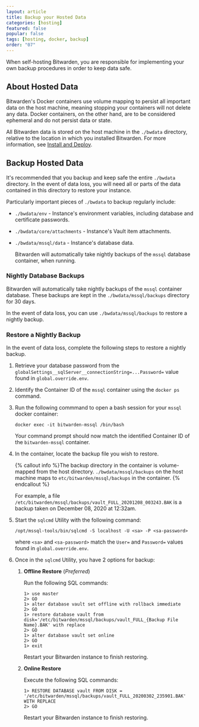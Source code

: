 ```yaml
---
layout: article
title: Backup your Hosted Data
categories: [hosting]
featured: false
popular: false
tags: [hosting, docker, backup]
order: "07"
---
```


When self-hosting Bitwarden, you are responsible for implementing your own backup procedures in order to keep data safe.

## About Hosted Data

Bitwarden's Docker containers use volume mapping to persist all important data on the host machine, meaning stopping your containers will not delete any data. Docker containers, on the other hand, are to be considered ephemeral and do not persist data or state.

All Bitwarden data is stored on the host machine in the `./bwdata` directory, relative to the location in which you installed Bitwarden. For more information, see [Install and Deploy]({{site.baseurl}}/install-on-premise/#install-bitwarden).

## Backup Hosted Data

It's recommended that you backup and keep safe the entire `./bwdata` directory. In the event of data loss, you will need all or parts of the data contained in this directory to restore your instance.

Particularly important pieces of `./bwdata` to backup regularly include:

- `./bwdata/env` - Instance's environment variables, including database and certificate passwords.
- `./bwdata/core/attachments` - Instance's Vault item attachments.
- `./bwdata/mssql/data` - Instance's database data.

  Bitwarden will automatically take nightly backups of the `mssql` database container, when running.

### Nightly Database Backups

Bitwarden will automatically take nightly backups of the `mssql` container database. These backups are kept in the `./bwdata/mssql/backups` directory for 30 days.

In the event of data loss, you can use `./bwdata/mssql/backups` to restore a nightly backup.

### Restore a Nightly Backup

In the event of data loss, complete the following steps to restore a nightly backup.

1. Retrieve your database password from the `globalSettings__sqlServer__connectionString=...Password=` value found in `global.override.env`.
2. Identify the Container ID of the `mssql` container using the `docker ps` command.
3. Run the following commmand to open a bash session for your `mssql` docker container:

   ```
   docker exec -it bitwarden-mssql /bin/bash
   ```

   Your command prompt should now match the identified Container ID of the `bitwarden-mssql` container.
4. In the container, locate the backup file you wish to restore.

   {% callout info %}The backup directory in the container is volume-mapped from the host directory. `./bwdata/mssql/backups` on the host machine maps to `etc/bitwarden/mssql/backups` in the container.
   {% endcallout %}

   For example, a file `/etc/bitwarden/mssql/backups/vault_FULL_20201208_003243.BAK` is a backup taken on December 08, 2020 at 12:32am.

5. Start the `sqlcmd` Utility with the following command:

   ```
   /opt/mssql-tools/bin/sqlcmd -S localhost -U <sa> -P <sa-password>
   ```

   where `<sa>` and `<sa-password>` match the `User=` and `Password=` values found in `global.override.env`.
6. Once in the `sqlcmd` Utility, you have 2 options for backup:

   1. **Offline Restore** (*Preferred*)

      Run the following SQL commands:
      ```
      1> use master
      2> GO
      1> alter database vault set offline with rollback immediate
      2> GO
      1> restore database vault from disk='/etc/bitwarden/mssql/backups/vault_FULL_{Backup File Name}.BAK' with replace
      2> GO
      ​1> alter database vault set online
      2> GO
      1> exit
      ```
      Restart your Bitwarden instance to finish restoring.
   2. **Online Restore**

      Execute the following SQL commands:
      ```
      1> RESTORE DATABASE vault FROM DISK = '/etc/bitwarden/mssql/backups/vault_FULL_20200302_235901.BAK' WITH REPLACE
      2> GO
      ```
      Restart your Bitwarden instance to finish restoring.
